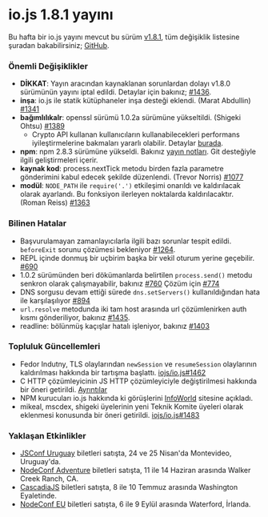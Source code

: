 # io.js 1.8.1 yayını
Bu hafta bir io.js yayını mevcut bu sürüm [v1.8.1](https://iojs.org/dist/v1.8.1/), tüm değişiklik listesine şuradan bakabilirsiniz; [GitHub](https://github.com/iojs/io.js/blob/v1.x/CHANGELOG.md).

### Önemli Değişiklikler

* **DİKKAT**: Yayın aracından kaynaklanan sorunlardan dolayı v1.8.0 sürümünün yayını iptal edildi.
  Detaylar için bakınız; [#1436](https://github.com/iojs/io.js/issues/1436).
* **inşa**: io.js ile statik kütüphaneler inşa desteği eklendi. (Marat Abdullin) [#1341](https://github.com/iojs/io.js/pull/1341)
* **bağımlılıkalr**: openssl sürümü 1.0.2a sürümüne yükseltildi. (Shigeki Ohtsu) [#1389](https://github.com/iojs/io.js/pull/1389)
  * Crypto API kullanan kullanıcıların kullanabilecekleri performans iyileştirmelerine bakmaları yararlı olabilir.
  Detaylar [burada](https://github.com/iojs/io.js/wiki/Crypto-Performance-Notes-for-OpenSSL-1.0.2a-on-iojs-v1.8.0).
* **npm**: npm 2.8.3 sürümüne yükseldi. Bakınız [yayın notları](https://github.com/npm/npm/releases/tag/v2.8.3). Git desteğiyle ilgili geliştirmeleri içerir.
* **kaynak kod**: process.nextTick metodu birden fazla parametre gönderimini kabul edecek şekilde düzenlendi. (Trevor Norris) [#1077](https://github.com/iojs/io.js/pull/1077)
* **modül**: `NODE_PATH` ile `require('.')` etkileşimi onarıldı ve kaldırılacak olarak ayarlandı. Bu fonksiyon ilerleyen noktalarda kaldırılacaktır. (Roman Reiss) [#1363](https://github.com/iojs/io.js/pull/1363)

### Bilinen Hatalar

* Başvurulamayan zamanlayıcılarla ilgili bazı sorunlar tespit edildi. `beforeExit` sorunu çözümesi bekleniyor  [#1264](https://github.com/iojs/io.js/issues/1264).
* REPL içinde donmuş bir uçbirim başka bir vekil oturum yerine geçebilir. [#690](https://github.com/iojs/io.js/issues/690)
* 1.0.2 sürümünden beri dökümanlarda belirtilen `process.send()` metodu senkron olarak çalışmayabilir, bakınız [#760](https://github.com/iojs/io.js/issues/760) Çözüm için [#774](https://github.com/iojs/io.js/issues/774)
* DNS sorgusu devam ettiği sürede `dns.setServers()` kullanıldığından hata ile karşılaşılıyor [#894](https://github.com/iojs/io.js/issues/894)
* `url.resolve` metodunda iki tam host arasında url çözümlenirken auth kısmı gönderiliyor, bakınız [#1435](https://github.com/iojs/io.js/issues/1435).
* readline: bölünmüş kaçışlar hatalı işleniyor, bakınız [#1403](https://github.com/iojs/io.js/issues/1403)

### Topluluk Güncellemleri

* Fedor Indutny, TLS olaylarından `newSession` ve `resumeSession` olaylarının kaldırılması hakkında bir tartışma başlattı. [iojs/io.js#1462](https://github.com/iojs/io.js/issues/1462)
* C HTTP çözümleyicinin JS HTTP çözümleyiciyle değiştirilmesi hakkında bir öneri getirildi. [Ayrıntılar](https://github.com/iojs/io.js/pull/1457)
* NPM kurucuları io.js hakkında ki görüşlerini [InfoWorld](http://www.infoworld.com/article/2910594/node-js/npm-founder-foresees-merger-node-js-io-js.html) sitesine açıkladı.  
* mikeal, mscdex, shigeki üyelerinin yeni Teknik Komite üyeleri olarak eklenmesi konusunda bir öneri getirildi. [iojs/io.js#1483](https://github.com/iojs/io.js/issues/1483#issuecomment-95128140)

### Yaklaşan Etkinlikler

* [JSConf Uruguay](http://jsconf.uy) biletleri satışta, 24 ve 25 Nisan'da Montevideo, Uruguay'da.
* [NodeConf Adventure](http://nodeconf.com/) biletleri satışta, 11 ile 14 Haziran arasında Walker Creek Ranch, CA.
* [CascadiaJS](http://2015.cascadiajs.com/) biletleri satışta, 8 ile 10 Temmuz arasında Washington Eyaletinde.
* [NodeConf EU](http://nodeconf.eu/) biletleri satışta, 6 ile 9 Eylül arasında Waterford, İrlanda.

